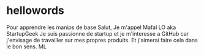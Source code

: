 # hellowords
Pour apprendre les manips de base
Salut, Je m'appel Mafal LO aka StartupGeek
Je suis passionne de startup et je m'interesse a GitHub car j'envisage de travailler sur mes propres produits.
Et j'aimerai faire cela dans le bon sens.
ML
